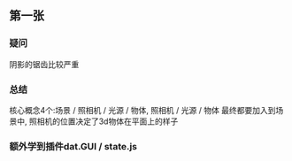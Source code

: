 ## 第一张

### 疑问
阴影的锯齿比较严重

### 总结
核心概念4个:场景 / 照相机 / 光源 / 物体, 照相机 / 光源 / 物体 最终都要加入到场景中, 照相机的位置决定了3d物体在平面上的样子

### 额外学到插件dat.GUI / state.js
